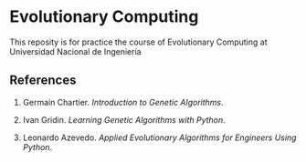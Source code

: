 # Evolutionary Computing
This reposity is for practice the course of Evolutionary Computing at Universidad Nacional de Ingeniería

## References
1. Germain Chartier. *Introduction to Genetic Algorithms*. 

2. Ivan Gridin. *Learning Genetic Algorithms with Python*.

2. Leonardo  Azevedo. *Applied Evolutionary Algorithms for Engineers Using Python*. 

